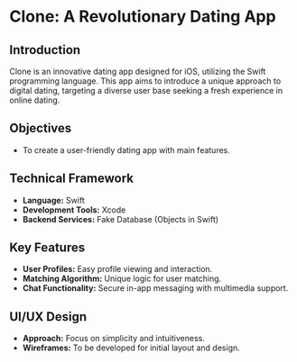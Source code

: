 # Clone: A Revolutionary Dating App

## Introduction
Clone is an innovative dating app designed for iOS, utilizing the Swift programming language. This app aims to introduce a unique approach to digital dating, targeting a diverse user base seeking a fresh experience in online dating.

## Objectives
- To create a user-friendly dating app with main features.

## Technical Framework
- **Language:** Swift
- **Development Tools:** Xcode
- **Backend Services:** Fake Database (Objects in Swift)

## Key Features
- **User Profiles:** Easy profile viewing and interaction.
- **Matching Algorithm:** Unique logic for user matching.
- **Chat Functionality:** Secure in-app messaging with multimedia support.

## UI/UX Design
- **Approach:** Focus on simplicity and intuitiveness.
- **Wireframes:** To be developed for initial layout and design.
